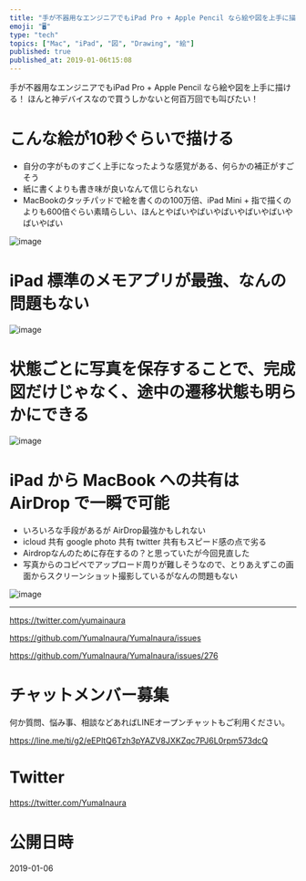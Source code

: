 ```yaml
---
title: "手が不器用なエンジニアでもiPad Pro + Apple Pencil なら絵や図を上手に描ける！ ほんと神デバイスなので買うしかないと何"
emoji: "🖥"
type: "tech"
topics: ["Mac", "iPad", "図", "Drawing", "絵"]
published: true
published_at: 2019-01-06t15:08
---
```


手が不器用なエンジニアでもiPad Pro + Apple Pencil なら絵や図を上手に描ける！ ほんと神デバイスなので買うしかないと何百万回でも叫びたい！

# こんな絵が10秒ぐらいで描ける

- 自分の字がものすごく上手になったような感覚がある、何らかの補正がすごそう
- 紙に書くよりも書き味が良いなんて信じられない
- MacBookのタッチパッドで絵を書くのの100万倍、iPad Mini + 指で描くのよりも600倍ぐらい素晴らしい、ほんとやばいやばいやばいやばいやばいやばいやばい

![image](https://user-images.githubusercontent.com/13635059/50732738-05cb9100-11c4-11e9-8856-cb2e07283197.png)

# iPad 標準のメモアプリが最強、なんの問題もない

![image](https://user-images.githubusercontent.com/13635059/50732740-15e37080-11c4-11e9-90c1-4c69da1bc0d0.png)

# 状態ごとに写真を保存することで、完成図だけじゃなく、途中の遷移状態も明らかにできる

![image](https://user-images.githubusercontent.com/13635059/50732745-2562b980-11c4-11e9-8757-fa7a4fd27b05.png)

# iPad から MacBook への共有は AirDrop で一瞬で可能

- いろいろな手段があるが AirDrop最強かもしれない
- icloud 共有 google photo 共有 twitter 共有もスピード感の点で劣る
- Airdropなんのために存在するの？と思っていたが今回見直した
- 写真からのコピペでアップロード周りが難しそうなので、とりあえずこの画面からスクリーンショット撮影しているがなんの問題もない

![image](https://user-images.githubusercontent.com/13635059/50732751-3d3a3d80-11c4-11e9-9c35-fe49e8ce41c1.png)



---

https://twitter.com/yumainaura

https://github.com/YumaInaura/YumaInaura/issues


https://github.com/YumaInaura/YumaInaura/issues/276








<!-- Update From Qiita API -->

# チャットメンバー募集


何か質問、悩み事、相談などあればLINEオープンチャットもご利用ください。

https://line.me/ti/g2/eEPltQ6Tzh3pYAZV8JXKZqc7PJ6L0rpm573dcQ





# Twitter


https://twitter.com/YumaInaura


<!-- Update From Qiita API -->



# 公開日時

2019-01-06
